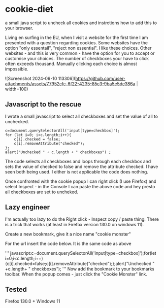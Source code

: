 # cookie-diet
a small java script to uncheck all cookies and instrctions how to add this to your browser.

Living en surfing in the EU, when I visit a website for the first time I am presented with a question regarding cookies. Some websites have the option "only essentail", "reject non essential". I like these choices.
Other websites - and this is very common - have the option for you to accept or customise your choices. The number of checkboxes your have to click often exceeds thousand. Manually clicking each choice is almost impossible.

![Screenshot 2024-09-10 113306](https://github.com/user-attachments/assets/77952cfc-6f22-4235-85c3-9ba5e5de386a | width=100)


## Javascript to the rescue
I wrote a small javascript to select all checkboxes and set the value of all to unchecked.

```
c=document.querySelectorAll('input[type=checkbox]');
for (let i=0; i<c.length;i++){ 
    c[i].checked = false; 
    c[i].removeAttribute("checked");
};
alert("Unchecked " + c.length + " checkboxes") ;
```
The code selects all checkboxes and loops through each checkbox and sets the value of checked to false and remove the attribute checked. I have seen both being used. I either is not applicable the code does nothing. 


Once confronted with the cookie popup I can right click (I use Firefox) and select Inspect - in the Console I can paste the above code and hey presto all checkboxes are set to uncheked.

## Lazy engineer
I'm actually too lazy to do the Right click - Inspect copy / paste thing. There is a trick that works (at least in Firefox version 130.0 on windows 11).

Create a new bookmark, give it a nice name "cookie monster"

For the url insert the code below. It is the same code as above 

'''
javascript:c=document.querySelectorAll('input[type=checkbox]');for(let i=0;i<c.length;i++){c[i].checked=false;c[i].removeAttribute("checked");};alert("Unchecked " +c.length+ " checkboxes");
'''
Now add the bookmark to your bookmarks toolbar. When the popup comes - just click the "Cookie Monster" link.



## Tested
Firefox 130.0 + Windows 11






